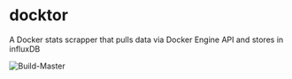 # docktor
A Docker stats scrapper that pulls data via Docker Engine API and stores in influxDB

![Build-Master](https://github.com/RoyAtanu/docktor/workflows/Build-Master/badge.svg?branch=master)
